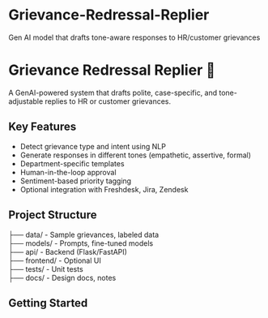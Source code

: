 # Grievance-Redressal-Replier
Gen AI model that drafts tone-aware responses to HR/customer grievances
# Grievance Redressal Replier 🚀

A GenAI-powered system that drafts polite, case-specific, and tone-adjustable replies to HR or customer grievances.

## Key Features
- Detect grievance type and intent using NLP
- Generate responses in different tones (empathetic, assertive, formal)
- Department-specific templates
- Human-in-the-loop approval
- Sentiment-based priority tagging
- Optional integration with Freshdesk, Jira, Zendesk

## Project Structure
├── data/       - Sample grievances, labeled data  
├── models/     - Prompts, fine-tuned models  
├── api/        - Backend (Flask/FastAPI)  
├── frontend/   - Optional UI  
├── tests/      - Unit tests  
├── docs/       - Design docs, notes  

## Getting Started

